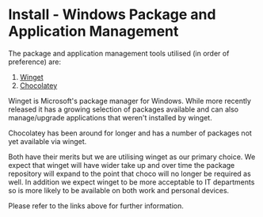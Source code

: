 # Install - Windows Package and Application Management

The package and application management tools utilised (in order of preference) are:

1. [Winget](install/winget.md)
2. [Chocolatey](install/choco.md)

Winget is Microsoft's package manager for Windows. While more recently released it has a growing selection of packages available and can also manage/upgrade applications that weren't installed by winget.

Chocolatey has been around for longer and has a number of packages not yet available via winget.

Both have their merits but we are utilising winget as our primary choice. We expect that winget will have wider take up and over time the package repository will expand to the point that choco will no longer be required as well. In addition we expect winget to be more acceptable to IT departments so is more likely to be available on both work and personal devices.

Please refer to the links above for further information.
